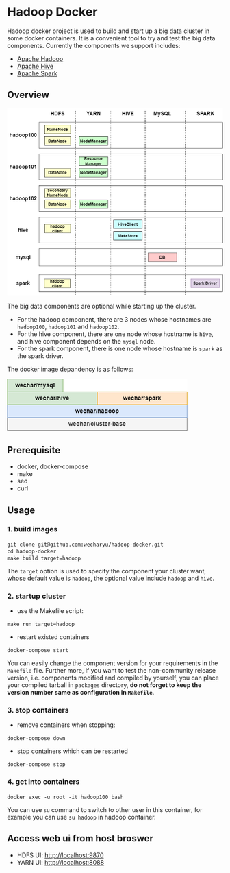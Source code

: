 # Hadoop Docker

Hadoop docker project is used to build and start up a big data cluster in some docker containers. It is a convenient tool to try and test the big data components. Currently the components we support includes:
- [Apache Hadoop](https://hadoop.apache.org/)
- [Apache Hive](https://hive.apache.org/)
- [Apache Spark](https://spark.apache.org/)


## Overview
![hadoop cluster overview](hadoop-cluster.png)

The big data components are optional while starting up the cluster.
- For the hadoop component, there are 3 nodes whose hostnames are `hadoop100`, `hadoop101` and `hadoop102`.
- For the hive component, there are one node whose hostname is `hive`, and hive component depends on the `mysql` node.
- For the spark component, there is one node whose hostname is `spark` as the spark driver.

The docker image depandency is as follows:

![docker image depandency](docker-images.png)

## Prerequisite
- docker, docker-compose
- make
- sed
- curl

## Usage

### 1. build images
```
git clone git@github.com:wecharyu/hadoop-docker.git
cd hadoop-docker
make build target=hadoop
```
The `target` option is used to specify the component your cluster want, whose default value is `hadoop`, the optional value include `hadoop` and `hive`.

### 2. startup cluster
- use the Makefile script:
```
make run target=hadoop
```
- restart existed containers
```
docker-compose start
```
You can easily change the component version for your requirements in the `Makefile` file. Further more, if you want to test the non-community release version, i.e. components modified and compiled by yourself, you can place your compiled tarball in `packages` directory, **do not forget to keep the version number same as configuration in `Makefile`**.
### 3. stop containers
- remove containers when stopping:
```
docker-compose down
```
- stop containers which can be restarted
```
docker-compose stop
```
### 4. get into containers
```
docker exec -u root -it hadoop100 bash
```
You can use `su` command to switch to other user in this container, for example you can use `su hadoop` in hadoop container.

## Access web ui from host broswer

- HDFS UI: [http://localhost:9870](http://localhost:9870)
- YARN UI: [http://localhost:8088](http://localhost:8088)
